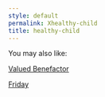 ```yaml
---
style: default
permalink: Xhealthy-child
title: healthy-child
---
```

You may also like:

[Valued Benefactor](http://scp-wiki.net/valued-benefactor)

[Friday](http://scp-wiki.net/friday)
